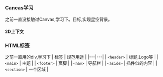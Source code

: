 ### Cancas学习
之前一直没接触过Canvas,学习下。目标,实现星空背景。
#### 2D上下文


### HTML标签
之前一直用的div,学习下
| 标签  | 规范用途  |
|---|---|
| `<header>`  | 标题,Logo等  |
| `<main>`  | 主题  |
| `<footer>`  | 页脚  |
| `<nav>`  | 导航栏  |
| `<aside>`  |  插件似的内容 |
| `<section>`  |  一个区域 |



